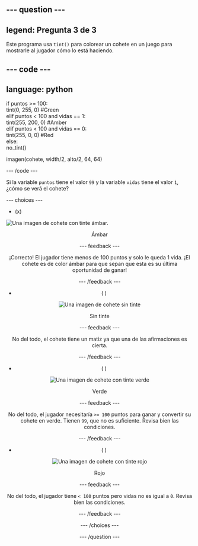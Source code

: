 --- question ---
---
legend: Pregunta 3 de 3
---

Este programa usa `tint()` para colorear un cohete en un juego para mostrarle al jugador cómo lo está haciendo.

--- code ---
---
language: python
---

if puntos >= 100:    
tint(0, 255, 0) #Green   
elif puntos < 100 and vidas == 1:   
tint(255, 200, 0) #Amber    
elif puntos < 100 and vidas == 0:     
tint(255, 0, 0) #Red     
else:      
no_tint()

imagen(cohete, width/2, alto/2, 64, 64)

--- /code ---

Si la variable `puntos` tiene el valor `99` y la variable `vidas` tiene el valor `1`, ¿cómo se verá el cohete?

--- choices ---

- (x)

![Una imagen de cohete con tinte ámbar.](images/rocket_amber.png) <div style="text-align: center;">Ámbar

 --- feedback ---

 ¡Correcto! El jugador tiene menos de 100 puntos y solo le queda 1 vida. ¡El cohete es de color ámbar para que sepan que esta es su última oportunidad de ganar!

 --- /feedback ---

- ( )

![Una imagen de cohete sin tinte](images/rocket_original.png) <div style="text-align: center;">Sin tinte

 --- feedback ---

 No del todo, el cohete tiene un matiz ya que una de las afirmaciones es cierta.

 --- /feedback ---

- ( )

![Una imagen de cohete con tinte verde](images/rocket_green.png) <div style="text-align: center;">Verde

 --- feedback ---

 No del todo, el jugador necesitaría `>= 100` puntos para ganar y convertir su cohete en verde. Tienen `99`, que no es suficiente. Revisa bien las condiciones.

 --- /feedback ---

- ( )

![Una imagen de cohete con tinte rojo](images/rocket_red.png) <div style="text-align: center;">Rojo

 --- feedback ---

 No del todo, el jugador tiene `< 100` puntos pero vidas no es igual a `0`. Revisa bien las condiciones.

 --- /feedback ---

--- /choices ---

--- /question ---

